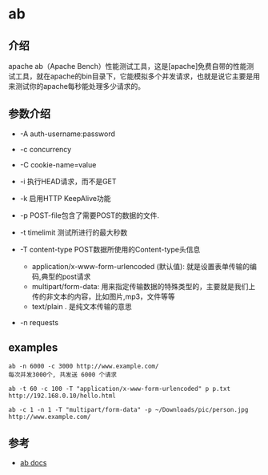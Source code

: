 # ab

## 介绍


apache ab（Apache Bench）性能测试工具，这是[apache]免费自带的性能测试工具，就在apache的bin目录下，它能模拟多个并发请求，也就是说它主要是用来测试你的apache每秒能处理多少请求的。

## 参数介绍

* -A auth-username:password
* -c concurrency
* -C cookie-name=value
* -i 执行HEAD请求，而不是GET
* -k 启用HTTP KeepAlive功能
* -p POST-file包含了需要POST的数据的文件.
* -t timelimit 测试所进行的最大秒数
* -T content-type POST数据所使用的Content-type头信息

  * application/x-www-form-urlencoded (默认值): 就是设置表单传输的编码,典型的post请求　
  * multipart/form-data: 用来指定传输数据的特殊类型的，主要就是我们上传的非文本的内容，比如图片,mp3，文件等等
  * text/plain . 是纯文本传输的意思

* -n requests

## examples

```
ab -n 6000 -c 3000 http://www.example.com/
每次并发3000个, 共发送 6000 个请求
```

```
ab -t 60 -c 100 -T "application/x-www-form-urlencoded" p p.txt http://192.168.0.10/hello.html
```

```
ab -c 1 -n 1 -T "multipart/form-data" -p ~/Downloads/pic/person.jpg http://www.example.com/
```



## 参考

* [ab docs](https://httpd.apache.org/docs/2.4/programs/ab.html)





​	  